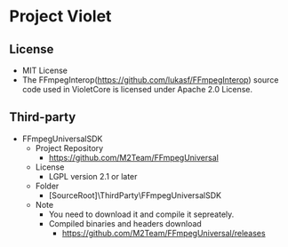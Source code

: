 # Project Violet 

## License
- MIT License
- The FFmpegInterop(https://github.com/lukasf/FFmpegInterop) source code used
  in VioletCore is licensed under Apache 2.0 License.

## Third-party
- FFmpegUniversalSDK
  - Project Repository
    - https://github.com/M2Team/FFmpegUniversal
  - License
    - LGPL version 2.1 or later
  - Folder
    - [SourceRoot]\ThirdParty\FFmpegUniversalSDK
  - Note
    - You need to download it and compile it sepreately.
	- Compiled binaries and headers download
	  - https://github.com/M2Team/FFmpegUniversal/releases
